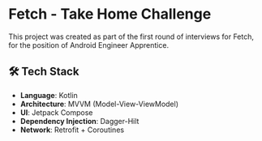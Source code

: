 # Fetch - Take Home Challenge

This project was created as part of the first round of interviews for Fetch, for the position of Android Engineer Apprentice.

## 🛠 Tech Stack

- **Language**: Kotlin
- **Architecture**: MVVM (Model-View-ViewModel)
- **UI**: Jetpack Compose
- **Dependency Injection**: Dagger-Hilt
- **Network**: Retrofit + Coroutines